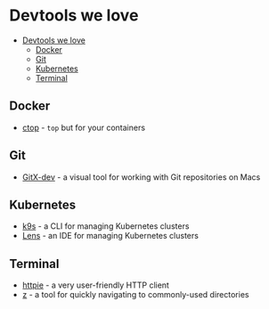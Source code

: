 # Devtools we love

- [Devtools we love](#devtools-we-love)
  - [Docker](#docker)
  - [Git](#git)
  - [Kubernetes](#kubernetes)
  - [Terminal](#terminal)

## Docker

- [ctop](https://github.com/bcicen/ctop) - `top` but for your containers

## Git

- [GitX-dev](https://rowanj.github.io/gitx/) - a visual tool for working with Git repositories on Macs

## Kubernetes

- [k9s](https://k9scli.io/) - a CLI for managing Kubernetes clusters
- [Lens](https://k8slens.dev/) - an IDE for managing Kubernetes clusters

## Terminal

- [httpie](https://httpie.io/) - a very user-friendly HTTP client
- [z](https://github.com/rupa/z) - a tool for quickly navigating to commonly-used directories
